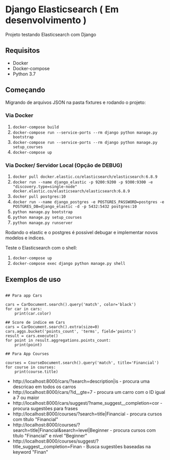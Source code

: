 # Django Elasticsearch  ( Em desenvolvimento )

Projeto testando Elasticsearch com Django

## Requisitos

* Docker
* Docker-compose
* Python 3.7

## Começando

Migrando de arquivos JSON na pasta fixtures e rodando o projeto:

### Via Docker

1. `docker-compose build`
2. `docker-compose run --service-ports --rm django python manage.py bootstrap` 
3. `docker-compose run --service-ports --rm django python manage.py setup_courses`
4. `docker-compose up`

### Via Docker/ Servidor Local (Opção de DEBUG)

1. `docker pull docker.elastic.co/elasticsearch/elasticsearch:6.8.9`
2. `docker run --name django_elastic -p 9200:9200 -p 9300:9300 -e "discovery.type=single-node" docker.elastic.co/elasticsearch/elasticsearch:6.8.9`
3. `docker pull postgres:10`
4. `docker run --name django_postgres -e POSTGRES_PASSWORD=postgres -e POSTGRES_DB=django_elastic -d -p 5432:5432 postgres:10`
5. `python manage.py bootstrap`
6. `python manage.py setup_courses`
7. `python manage.py runserver`

Rodando o elastic e o postgres é possivel debugar e implementar novos modelos e indices.


Teste o Elasticsearch com o shell:
1. `docker-compose up`
2. `docker-compose exec django python manage.py shell`

## Exemplos de uso

```

## Para app Cars

cars = CarDocument.search().query('match', color='black')
for car in cars:
    print(car.color)

## Score de indice em Cars
cars = CarDocument.search().extra(size=0)
cars.aggs.bucket('points_count', 'terms', field='points')
result = cars.execute()
for point in result.aggregations.points_count:
    print(point)

## Para App Courses

courses = CourseDocument.search().query('match', title='Financial')
for course in courses:
    print(course.title)

```

- http://localhost:8000/cars/?search=description|is - procura uma descricao em todos os carros
- http://localhost:8000/cars/?id__gte=7 - procura um carro com o ID igual a 7 ou maior
- http://localhost:8000/cars/suggest/?name_suggest__completion=cor - procura sugestões para frases
- http://localhost:8000/courses/?search=title|Financial - procura cursos com título "Financial"
- http://localhost:8000/courses/?search=title|Financial&search=level|Beginner - procura cursos com título "Financial" e nível "Beginner"
- http://localhost:8000/courses/suggest/?title_suggest__completion=Finan - Busca sugestões baseadas na keyword "Finan"



